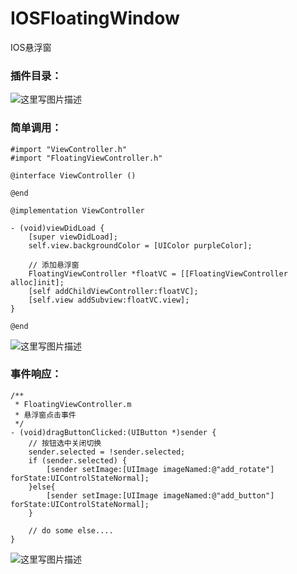 # IOSFloatingWindow
IOS悬浮窗

### 插件目录：
![这里写图片描述](http://img.blog.csdn.net/20161114153015639)


### 简单调用：

```objc
#import "ViewController.h"
#import "FloatingViewController.h"

@interface ViewController ()

@end

@implementation ViewController

- (void)viewDidLoad {
    [super viewDidLoad];
    self.view.backgroundColor = [UIColor purpleColor];
    
    // 添加悬浮窗
    FloatingViewController *floatVC = [[FloatingViewController alloc]init];
    [self addChildViewController:floatVC];
    [self.view addSubview:floatVC.view];
}

@end
```
![这里写图片描述](http://img.blog.csdn.net/20161114153029030)


### 事件响应：

```objc
/**
 * FloatingViewController.m
 * 悬浮窗点击事件
 */
- (void)dragButtonClicked:(UIButton *)sender {
    // 按钮选中关闭切换
    sender.selected = !sender.selected;
    if (sender.selected) {
        [sender setImage:[UIImage imageNamed:@"add_rotate"] forState:UIControlStateNormal];
    }else{
        [sender setImage:[UIImage imageNamed:@"add_button"] forState:UIControlStateNormal];
    }
    
    // do some else....
}
```
![这里写图片描述](http://img.blog.csdn.net/20161114153312093)
